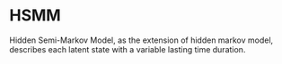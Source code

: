 # HSMM
Hidden Semi-Markov Model, as the extension of hidden markov model, describes each latent state with a variable lasting time duration.
